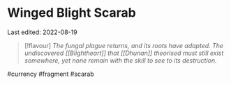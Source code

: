 # Winged Blight Scarab
Last edited: 2022-08-19

> [!flavour]
> *The fungal plague returns, and its roots have adapted. The undiscovered [[Blightheart]] that [[Dhunan]] theorised must still exist somewhere, yet none remain with the skill to see to its destruction.*


#currency #fragment #scarab